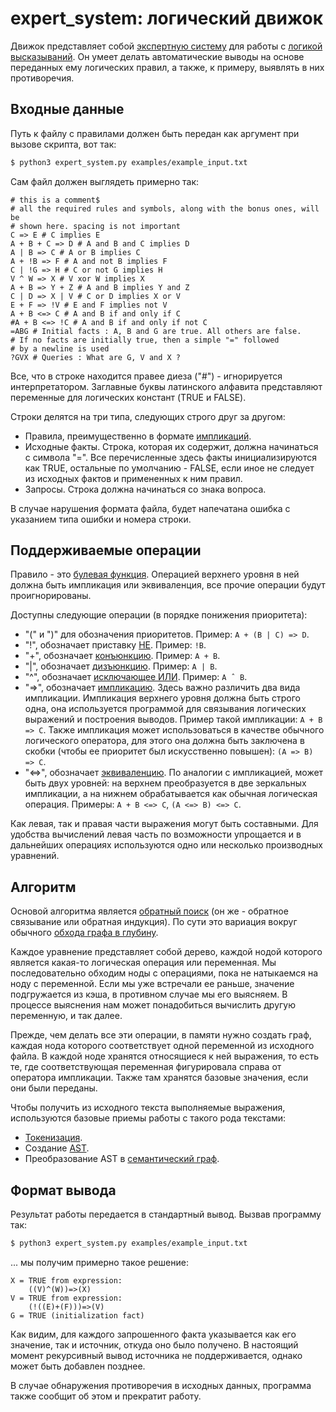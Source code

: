 # expert_system: логический движок


Движок представляет собой [экспертную систему](https://en.wikipedia.org/wiki/Expert_system) для работы с [логикой высказываний](https://en.wikipedia.org/wiki/Propositional_calculus). Он умеет делать автоматические выводы на основе переданных ему логических правил, а также, к примеру, выявлять в них противоречия.


## Входные данные

Путь к файлу с правилами должен быть передан как аргумент при вызове скрипта, вот так:

```bash
$ python3 expert_system.py examples/example_input.txt
```

Сам файл должен выглядеть примерно так:

```
# this is a comment$
# all the required rules and symbols, along with the bonus ones, will be
# shown here. spacing is not important
C => E # C implies E
A + B + C => D # A and B and C implies D
A | B => C # A or B implies C
A + !B => F # A and not B implies F
C | !G => H # C or not G implies H
V ^ W => X # V xor W implies X
A + B => Y + Z # A and B implies Y and Z
C | D => X | V # C or D implies X or V
E + F => !V # E and F implies not V
A + B <=> C # A and B if and only if C
#A + B <=> !C # A and B if and only if not C
=ABG # Initial facts : A, B and G are true. All others are false.
# If no facts are initially true, then a simple "=" followed
# by a newline is used
?GVX # Queries : What are G, V and X ?
```

Все, что в строке находится правее диеза ("#") - игнорируется интерпретатором. Заглавные буквы латинского алфавита представляют переменные для логических констант (TRUE и FALSE).

Строки делятся на три типа, следующих строго друг за другом:
- Правила, преимущественно в формате [импликаций](https://en.wikipedia.org/wiki/Material_conditional).
- Исходные факты. Строка, которая их содержит, должна начинаться с символа "=". Все перечисленные здесь факты инициализируются как TRUE, остальные по умолчанию - FALSE, если иное не следует из исходных фактов и примененных к ним правил.
- Запросы. Строка должна начинаться со знака вопроса.

В случае нарушения формата файла, будет напечатана ошибка с указанием типа ошибки и номера строки.


## Поддерживаемые операции

Правило - это [булевая функция](https://en.wikipedia.org/wiki/Boolean_function). Операцией верхнего уровня в ней должна быть импликация или эквиваленция, все прочие операции будут проигнорированы.

Доступны следующие операции (в порядке понижения приоритета):

- "(" и ")" для обозначения приоритетов. Пример: ```A + (B | C) => D```.
- "!", обозначает приставку [НЕ](https://en.wikipedia.org/wiki/Negation). Пример: ```!B```.
- "+", обозначает [конъюнкцию](https://en.wikipedia.org/wiki/Logical_conjunction). Пример: ```A + B```.
- "|", обозначает [дизъюнкцию](https://en.wikipedia.org/wiki/Logical_disjunction). Пример: ```A | B```.
- "^", обозначает [исключающее ИЛИ](https://en.wikipedia.org/wiki/Exclusive_or). Пример: ```A ˆ B```.
- "=>", обозначает [импликацию](https://en.wikipedia.org/wiki/Material_conditional). Здесь важно различить два вида импликации. Импликация верхнего уровня должна быть строго одна, она используется программой для связывания логических выражений и построения выводов. Пример такой импликации: ```A + B => C```. Также импликация может использоваться в качестве обычного логического оператора, для этого она должна быть заключена в скобки (чтобы ее приоритет был искусственно повышен): ```(A => B) => C```.
- "<=>", обозначает [эквиваленцию](https://en.wikipedia.org/wiki/Logical_equality). По аналогии с импликацией, может быть двух уровней: на верхнем преобразуется в две зеркальных импликации, а на нижнем обрабатывается как обычная логическая операция. Примеры: ```A + B <=> C```, ```(A <=> B) <=> C```.

Как левая, так и правая части выражения могут быть составными. Для удобства вычислений левая часть по возможности упрощается и в дальнейших операциях используются одно или несколько производных уравнений.


## Алгоритм

Основой алгоритма является [обратный поиск](https://en.wikipedia.org/wiki/Backward_chaining) (он же - обратное связывание или обратная индукция). По сути это вариация вокруг обычного [обхода графа в глубину](https://en.wikipedia.org/wiki/Depth-first_search).

Каждое уравнение представляет собой дерево, каждой нодой которого является какая-то логическая операция или переменная. Мы последовательно обходим ноды с операциями, пока не натыкаемся на ноду с переменной. Если мы уже встречали ее раньше, значение подгружается из кэша, в противном случае мы его выясняем. В процессе выяснения нам может понадобиться вычислить другую переменную, и так далее.

Прежде, чем делать все эти операции, в памяти нужно создать граф, каждая нода которого соответствует одной переменной из исходного файла. В каждой ноде хранятся относящиеся к ней выражения, то есть те, где соответствующая переменная фигурировала справа от оператора импликации. Также там хранятся базовые значения, если они были переданы.

Чтобы получить из исходного текста выполняемые выражения, используются базовые приемы работы с такого рода текстами:

- [Токенизация](https://en.wikipedia.org/wiki/Lexical_analysis).
- Создание [AST](https://en.wikipedia.org/wiki/Abstract_syntax_tree).
- Преобразование AST в [семантический граф](https://en.wikipedia.org/wiki/Abstract_semantic_graph).


## Формат вывода

Результат работы передается в стандартный вывод. Вызвав программу так:

```bash
$ python3 expert_system.py examples/example_input.txt
```

... мы получим примерно такое решение:

```
X = TRUE from expression:
	((V)^(W))=>(X)
V = TRUE from expression:
	(!((E)+(F)))=>(V)
G = TRUE (initialization fact)
```

Как видим, для каждого запрошенного факта указывается как его значение, так и источник, откуда оно было получено. В настоящий момент рекурсивный вывод источника не поддерживается, однако может быть добавлен позднее.

В случае обнаружения противоречия в исходных данных, программа также сообщит об этом и прекратит работу.
